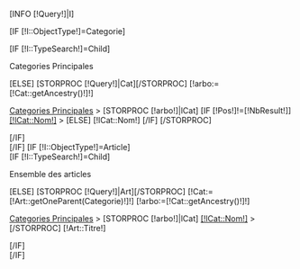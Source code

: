 [INFO [!Query!]|I]



[IF [!I::ObjectType!]=Categorie]
<div id="ModNav">
        [IF [!I::TypeSearch!]=Child]
                <p>Categories Principales</p>
        [ELSE]
                [STORPROC [!Query!]|Cat][/STORPROC]
                [!arbo:=[!Cat::getAncestry()!]!]
                <p><a href="/MiseEnPage/Categorie">Categories Principales</a> >
                [STORPROC [!arbo!]|lCat]
                        [IF [!Pos!]!=[!NbResult!]]
                                <a href="/MiseEnPage/Categorie/[!lCat::Url!]" title="[!lCat::Nom!]">[!lCat::Nom!]</a> > 
                        [ELSE]
                                [!lCat::Nom!]
                        [/IF]
                [/STORPROC]
                </p>
        [/IF]
</div>
[/IF]
[IF [!I::ObjectType!]=Article]
<div id="ModNav">
        [IF [!I::TypeSearch!]=Child]
                <p>Ensemble des articles</p>
        [ELSE]
                [STORPROC [!Query!]|Art][/STORPROC]
                [!Cat:=[!Art::getOneParent(Categorie)!]!]
                [!arbo:=[!Cat::getAncestry()!]!]
                <p><a href="/MiseEnPage/Categorie">Categories Principales</a> >
                [STORPROC [!arbo!]|lCat]
                        <a href="/MiseEnPage/Categorie/[!lCat::Url!]" title="[!lCat::Nom!]">[!lCat::Nom!]</a>
                         > 
                [/STORPROC]
                [!Art::Titre!]
                </p>
        [/IF]
</div>
[/IF]

